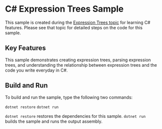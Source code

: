 C# Expression Trees Sample
================

This sample is created during the [Expression Trees topic](https://docs.microsoft.com/dotnet/articles/csharp/expression-trees)
for learning C# features. Please see that topic for detailed steps on the code
for this sample.

Key Features
------------

This sample demonstrates creating expression trees, parsing expression
trees, and understanding the relationship between expression trees and
the code you write everyday in C#.

Build and Run
-------------

To build and run the sample, type the following two commands:

`dotnet restore`
`dotnet run`

`dotnet restore` restores the dependencies for this sample.
`dotnet run` builds the sample and runs the output assembly.
